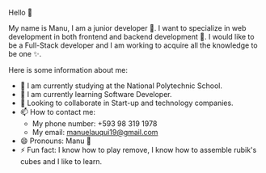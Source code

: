Hello 🌻

My name is Manu, I am a junior developer 🎊. I want to specialize in web development in both frontend and backend development 🎉. I would like to be a Full-Stack developer and I am working to acquire all the knowledge to be one ✨.

Here is some information about me:

- 🔭 I am currently studying at the National Polytechnic School.
- 🌱 I am currently learning Software Developer.
- 👯 Looking to collaborate in Start-up and technology companies.
- 📫 How to contact me:
  - My phone number: +593 98 319 1978
  - My email: manuelauqui19@gmail.com
- 😄 Pronouns: Manu 🖤
- ⚡ Fun fact: I know how to play remove, I know how to assemble rubik's cubes and I like to learn.
